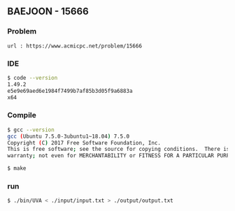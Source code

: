  
## BAEJOON - 15666

### Problem        
    url : https://www.acmicpc.net/problem/15666

### IDE 
```bash
$ code --version
1.49.2
e5e9e69aed6e1984f7499b7af85b3d05f9a6883a
x64
```

### Compile
```bash
$ gcc --version
gcc (Ubuntu 7.5.0-3ubuntu1~18.04) 7.5.0
Copyright (C) 2017 Free Software Foundation, Inc.
This is free software; see the source for copying conditions.  There is NO
warranty; not even for MERCHANTABILITY or FITNESS FOR A PARTICULAR PURPOSE.

$ make
```

### run
```bash
$ ./bin/UVA < ./input/input.txt > ./output/output.txt
```


